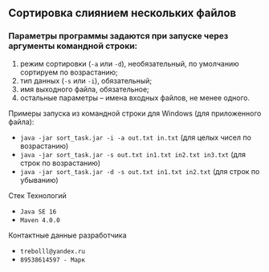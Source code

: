 ## Сортировка слиянием нескольких файлов

### Параметры программы задаются при запуске через аргументы командной строки:

1. режим сортировки (`-a` или `-d`), необязательный, по умолчанию сортируем по возрастанию;
2. тип данных (`-s` или `-i`), обязательный;
3. имя выходного файла, обязательное;
4. остальные параметры – имена входных файлов, не менее одного.

Примеры запуска из командной строки для Windows (для приложенного файла):

* `java -jar sort_task.jar -i -a out.txt in.txt` (для целых чисел по возрастанию)
* `java -jar sort_task.jar -s out.txt in1.txt in2.txt in3.txt` (для строк по возрастанию)
* `java -jar sort_task.jar -d -s out.txt in1.txt in2.txt` (для строк по убыванию)

Стек Технологий

* `Java SE 16`
* `Maven 4.0.0`

Контактные данные разработчика

* `trebolll@yandex.ru`
* `89538614597 - Марк`

